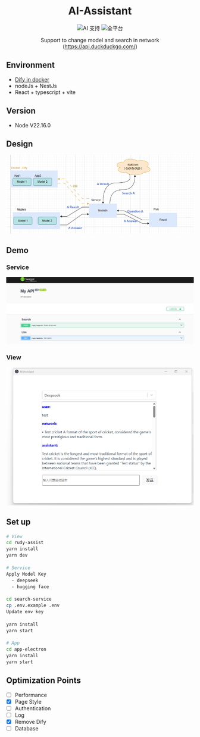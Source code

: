 <div align="center">

# AI-Assistant
![AI 支持](https://img.shields.io/badge/AI-支持多模型-blue?style=flat&logo=openai&logoColor=white) ![全平台](https://img.shields.io/badge/平台-Windows%20%7C%20macOS%20%7C%20Linux-purple?style=flat&logo=electron&logoColor=white)

Support to change model and search in network (https://api.duckduckgo.com/)
</div>

## Environment
- [Dify in docker](https://docs.dify.ai/en/getting-started/install-self-hosted/docker-compose)
- nodeJs + NestJs
- React + typescript + vite

## Version
- Node V22.16.0

## Design
![alt text](./resource/design.png)

## Demo
### Service
![alt text](./resource/swagger.png)
### View
![alt text](./resource/demo.png)

## Set up
```bash
# View
cd rudy-assist
yarn install
yarn dev

# Service
Apply Model Key
  - deepseek
  - hugging face

cd search-service
cp .env.example .env
Update env key

yarn install
yarn start

# App
cd app-electron
yarn install
yarn start
```

## Optimization Points
- [ ] Performance
- [x] Page Style
- [ ] Authentication
- [ ] Log
- [x] Remove Dify
- [ ] Database